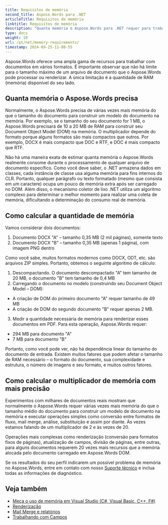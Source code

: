 ```yaml
---
title: Requisitos de memória
second_title: Aspose.Words para .NET
articleTitle: Requisitos de memória
linktitle: Requisitos de memória
description: "Quanta memória o Aspose.Words para .NET requer para trabalhar com documentos? Aprenda os detalhes."
type: docs
weight: 10
url: /pt/net/memory-requirements/
timestamp: 2024-09-25-11-08-55
---
```


Aspose.Words oferece uma ampla gama de recursos para trabalhar com documentos em vários formatos. É importante observar que não há limite para o tamanho máximo de um arquivo de documento que o Aspose.Words pode processar ou renderizar. A única limitação é a quantidade de RAM (memória) disponível do seu lado.

## Quanta memória o Aspose.Words precisa

Normalmente, o Aspose.Words precisa de várias vezes mais memória do que o tamanho do documento para construir um modelo do documento na memória. Por exemplo, se o tamanho do seu documento for 1 MB, o Aspose.Words precisará de 10 a 20 MB de RAM para construir seu Document Object Model (DOM) na memória. O multiplicador depende do formato porque alguns formatos são mais compactos que outros. Por exemplo, DOCX é mais compacto que DOC e RTF, e DOC é mais compacto que RTF.

Não há uma maneira exata de estimar quanta memória o Aspose.Words realmente consome durante o processamento de qualquer arquivo de documento específico. Como você deve saber, o .NET armazena dados em classes, cada instância de classe usa alguma memória para fins internos do CLR. Portanto, qualquer parágrafo ou texto formatado (mesmo que consista em um caractere) ocupa um pouco de memória extra após ser carregado no DOM. Além disso, o mecanismo coletor de lixo .NET utiliza um algoritmo complexo para determinar o melhor momento para realizar uma coleta de memória, dificultando a determinação do consumo real de memória.

## Como calcular a quantidade de memória

Vamos considerar dois documentos:

1. Documento DOCX "A" – tamanho 0,35 MB (2 mil páginas), somente texto
2. Documento DOCX "B" – tamanho 0,35 MB (apenas 1 página), com imagem PNG dentro

Como você sabe, muitos formatos modernos como DOCX, ODT, etc. são arquivos ZIP simples. Portanto, obtemos o seguinte algoritmo de cálculo:
1. Descompactando. O documento descompactado "A" tem tamanho de 20 MB, o documento "B" tem tamanho de 0,4 MB
2. Carregando o documento no modelo (construindo seu Document Object Model – DOM):
* A criação de DOM do primeiro documento "A" requer tamanho de 49 MB
* A criação de DOM do segundo documento "B" requer apenas 2 MB.
3. Medir a quantidade necessária de memória para renderizar esses documentos em PDF. Para esta operação, Aspose.Words requer:
  * 294 MB para documento "A"
  * 7 MB para documento "B"

Portanto, como você pode ver, não há dependência linear do tamanho do documento de entrada. Existem muitos fatores que podem afetar o tamanho de RAM necessário – o formato do documento, sua complexidade e estrutura, o número de imagens e seu formato, e muitos outros fatores.

## Como calcular o multiplicador de memória com mais precisão

Experimentos com milhares de documentos reais mostram que normalmente o Aspose.Words requer várias vezes mais memória do que o tamanho médio do documento para construir um modelo de documento na memória e executar operações simples como conversão entre formatos de fluxo, mail merge, análise, substituição e assim por diante. Às vezes estamos falando de um multiplicador de 2 e às vezes de 20.

Operações mais complexas como renderização (conversão para formatos fixos de páginas), atualização de campos, divisão de páginas, entre outras, para alguns documentos requerem 20 vezes mais recursos que a memória alocada pelo documento carregado em Aspose.Words DOM.

Se os resultados do seu perfil indicarem um possível problema de memória no Aspose.Words, entre em contato com nosso [Suporte técnico](/words/pt/net/technical-support/) e inclua todas as informações de diagnóstico.

## Veja também

* [Meça o uso de memória em Visual Studio (C#, Visual Basic, C++, F#)](https://learn.microsoft.com/en-us/visualstudio/profiling/memory-usage?view=vs-2022)
* [Renderização](/words/pt/net/rendering/)
* [Mail Merge e relatórios](/words/net/mail-merge-and-reporting/)
* [Trabalhando com Campos](/words/pt/net/working-with-fields/)
